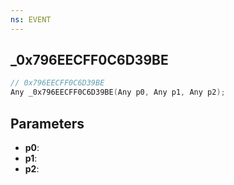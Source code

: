 ```yaml
---
ns: EVENT
---
```

## _0x796EECFF0C6D39BE

```c
// 0x796EECFF0C6D39BE
Any _0x796EECFF0C6D39BE(Any p0, Any p1, Any p2);
```

## Parameters
* **p0**:
* **p1**:
* **p2**:
